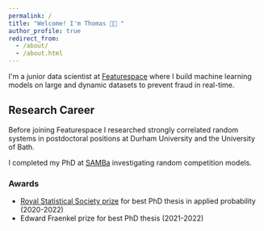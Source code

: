 ```yaml
---
permalink: /
title: "Welcome! I'm Thomas 👋🏼 "
author_profile: true
redirect_from: 
  - /about/
  - /about.html
---
```

I'm a junior data scientist at [Featurespace](https://www.featurespace.com/) where I build machine learning models on large and dynamic datasets to prevent fraud in real-time. 

## Research Career

Before joining Featurespace I researched strongly correlated random systems in postdoctoral positions at Durham University and the University of Bath.

I completed my PhD at [SAMBa](https://samba.ac.uk/) investigating random competition models.

### Awards

* [Royal Statistical Society prize](https://www.bath.ac.uk/announcements/the-royal-statistical-society-prize-awarded/) for best PhD thesis  in applied probability (2020-2022)
* Edward Fraenkel prize for best PhD thesis (2021-2022)
